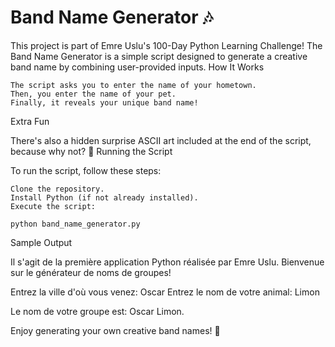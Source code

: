 # Band Name Generator 🎶

This project is part of Emre Uslu's 100-Day Python Learning Challenge! The Band Name Generator is a simple script designed to generate a creative band name by combining user-provided inputs.
How It Works

    The script asks you to enter the name of your hometown.
    Then, you enter the name of your pet.
    Finally, it reveals your unique band name!

Extra Fun

There's also a hidden surprise ASCII art included at the end of the script, because why not? 🌟
Running the Script

To run the script, follow these steps:

    Clone the repository.
    Install Python (if not already installed).
    Execute the script:

    python band_name_generator.py

Sample Output

Il s'agit de la première application Python réalisée par Emre Uslu.
Bienvenue sur le générateur de noms de groupes!

Entrez la ville d'où vous venez: Oscar
Entrez le nom de votre animal: Limon

Le nom de votre groupe est: Oscar Limon.

Enjoy generating your own creative band names! 🎸
